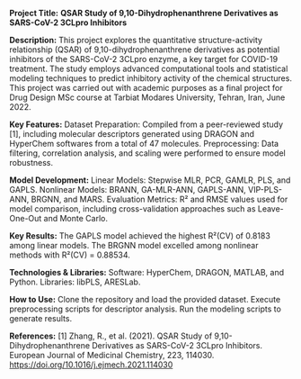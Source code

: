 **Project Title:** **QSAR Study of 9,10-Dihydrophenanthrene Derivatives as SARS-CoV-2 3CLpro Inhibitors**

**Description:**
This project explores the quantitative structure-activity relationship (QSAR) of 9,10-dihydrophenanthrene derivatives as potential inhibitors of the SARS-CoV-2 3CLpro enzyme, a key target for COVID-19 treatment. The study employs advanced computational tools and statistical modeling techniques to predict inhibitory activity of the chemical structures.
This project was carried out with academic purposes as a final project for Drug Design MSc course at Tarbiat Modares University, Tehran, Iran, June 2022.

**Key Features:**
Dataset Preparation: Compiled from a peer-reviewed study [1], including molecular descriptors generated using DRAGON and HyperChem softwares from a total of 47 molecules.
Preprocessing: Data filtering, correlation analysis, and scaling were performed to ensure model robustness.

**Model Development:**
Linear Models: Stepwise MLR, PCR, GAMLR, PLS, and GAPLS.
Nonlinear Models: BRANN, GA-MLR-ANN, GAPLS-ANN, VIP-PLS-ANN, BRGNN, and MARS.
Evaluation Metrics: R² and RMSE values used for model comparison, including cross-validation approaches such as Leave-One-Out and Monte Carlo.

**Key Results:**
The GAPLS model achieved the highest R²(CV) of 0.8183 among linear models.
The BRGNN model excelled among nonlinear methods with R²(CV) = 0.88534.

**Technologies & Libraries:**
Software: HyperChem, DRAGON, MATLAB, and Python.
Libraries: libPLS, ARESLab.

**How to Use:**
Clone the repository and load the provided dataset.
Execute preprocessing scripts for descriptor analysis.
Run the modeling scripts to generate results.

**References:**
[1] Zhang, R., et al. (2021). QSAR Study of 9,10-Dihydrophenanthrene Derivatives as SARS-CoV-2 3CLpro Inhibitors. European Journal of Medicinal Chemistry, 223, 114030. https://doi.org/10.1016/j.ejmech.2021.114030





